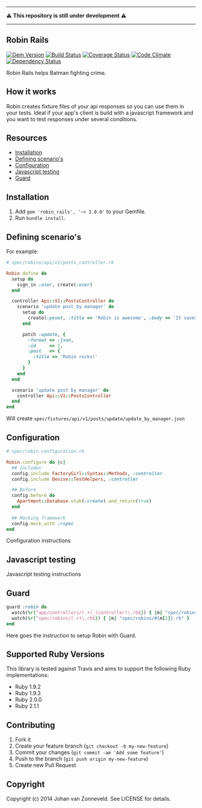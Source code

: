 ------------
:warning: **This repository is still under development** :warning:

------------


## Robin Rails

[![Gem Version](https://badge.fury.io/rb/robin_rails.png)](http://badge.fury.io/rb/robin_rails) [![Build Status](https://secure.travis-ci.org/jhnvz/robin_rails.png?branch=master)](http://travis-ci.org/jhnvz/robin_rails) [![Coverage Status](https://coveralls.io/repos/jhnvz/robin_rails/badge.png?branch=master)](https://coveralls.io/r/jhnvz/robin_rails) [![Code Climate](https://codeclimate.com/github/jhnvz/robin_rails.png)](https://codeclimate.com/github/jhnvz/robin_rails) [![Dependency Status](https://gemnasium.com/jhnvz/robin_rails.png)](https://gemnasium.com/jhnvz/robin_rails)

Robin Rails helps Batman fighting crime.

How it works
------------

Robin creates fixture files of your api responses so you can use them in your tests. Ideal if your app's client is build with a javascript framework and you want to test responses under several conditions.

Resources
------------

- [Installation](#installation)
- [Defining scenario's](#defining-scenarios)
- [Configuration](#configuration)
- [Javascript testing](#javascript-testing)
- [Guard](#guard)

Installation
------------

1. Add `gem 'robin_rails', '~> 1.0.0'` to your Gemfile.
1. Run `bundle install`.

Defining scenario's
------------

For example:

```ruby
# spec/robins/api/v1/posts_controller.rb

Robin.define do
  setup do
    sign_in :user, create(:user)
  end

  controller Api::V1::PostsController do
    scenario 'update post by manager' do
      setup do
        create(:poset, :title => 'Robin is awesome', :body => 'It saves me time')
      end

      patch :update, {
        :format => :json,
        :id     => 1,
        :post   => {
          :title => 'Robin rocks!'
        }
      }
    end
  end

  scenario 'update post by manager' do
    controller Api::V1::PostsController
  end
end
```
Will create `spec/fixtures/api/v1/posts/update/update_by_manager.json`

Configuration
------------

```ruby
# spec/robin_configuration.rb

Robin.configure do |c|
  ## Includes
  config.include FactoryGirl::Syntax::Methods, :controller
  config.include Devise::TestHelpers, :controller

  ## Before
  config.before do
    Apartment::Database.stub(:create).and_return(true)
  end
  
  ## Mocking framework
  config.mock_with :rspec
end
```

Configuration instructions

Javascript testing
------------

Javascript testing instructions

Guard
------------

```ruby
guard :robin do
  watch(%r{^app/controllers/(.+)_(controller)\.rb$}) { |m| "spec/robins/#{m[1]}_#{m[2]}.rb" }
  watch(%r{^spec/robins/(.+)\.rb$}) { |m| "spec/robins/#{m[1]}.rb" }
end
```

Here goes the instruction to setup Robin with Guard.

Supported Ruby Versions
------------

This library is tested against Travis and aims to support the following Ruby
implementations:

* Ruby 1.9.2
* Ruby 1.9.3
* Ruby 2.0.0
* Ruby 2.1.1

Contributing
------------

1. Fork it
2. Create your feature branch (`git checkout -b my-new-feature`)
3. Commit your changes (`git commit -am 'Add some feature'`)
4. Push to the branch (`git push origin my-new-feature`)
5. Create new Pull Request

Copyright
------------

Copyright (c) 2014 Johan van Zonneveld. See LICENSE for details.

